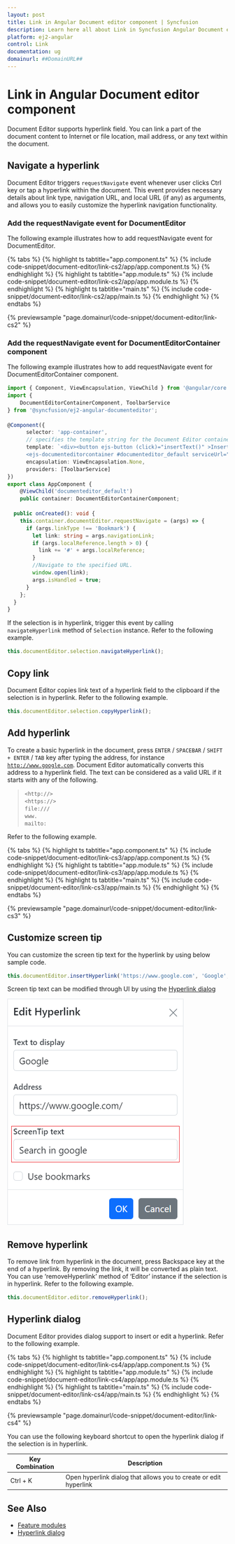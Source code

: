 ```yaml
---
layout: post
title: Link in Angular Document editor component | Syncfusion
description: Learn here all about Link in Syncfusion Angular Document editor component of Syncfusion Essential JS 2 and more.
platform: ej2-angular
control: Link 
documentation: ug
domainurl: ##DomainURL##
---
```


# Link in Angular Document editor component

Document Editor supports hyperlink field. You can link a part of the document content to Internet or file location, mail address, or any text within the document.

## Navigate a hyperlink

Document Editor triggers `requestNavigate` event whenever user clicks Ctrl key or tap a hyperlink within the document. This event provides necessary details about link type, navigation URL, and local URL (if any) as arguments, and allows you to easily customize the hyperlink navigation functionality.

### Add the requestNavigate event for DocumentEditor

The following example illustrates how to add requestNavigate event for DocumentEditor.

{% tabs %}
{% highlight ts tabtitle="app.component.ts" %}
{% include code-snippet/document-editor/link-cs2/app/app.component.ts %}
{% endhighlight %}
{% highlight ts tabtitle="app.module.ts" %}
{% include code-snippet/document-editor/link-cs2/app/app.module.ts %}
{% endhighlight %}
{% highlight ts tabtitle="main.ts" %}
{% include code-snippet/document-editor/link-cs2/app/main.ts %}
{% endhighlight %}
{% endtabs %}
  
{% previewsample "page.domainurl/code-snippet/document-editor/link-cs2" %}

### Add the requestNavigate event for DocumentEditorContainer component

The following example illustrates how to add requestNavigate event for DocumentEditorContainer component.

```typescript
import { Component, ViewEncapsulation, ViewChild } from '@angular/core';
import {
    DocumentEditorContainerComponent, ToolbarService
} from '@syncfusion/ej2-angular-documenteditor';

@Component({
      selector: 'app-container',
      // specifies the template string for the Document Editor container component
      template: `<div><button ejs-button (click)="insertText()" >Insert Text</button>
      <ejs-documenteditorcontainer #documenteditor_default serviceUrl="https://ej2services.syncfusion.com/production/web-services/api/documenteditor/" height="600px" style="display:block" [enableToolbar]=true (created)="onCreated()"> </ejs-documenteditorcontainer></div>`,
      encapsulation: ViewEncapsulation.None,
      providers: [ToolbarService]
})
export class AppComponent {
    @ViewChild('documenteditor_default')
    public container: DocumentEditorContainerComponent;

  public onCreated(): void {
    this.container.documentEditor.requestNavigate = (args) => {
      if (args.linkType !== 'Bookmark') {
        let link: string = args.navigationLink;
        if (args.localReference.length > 0) {
          link += '#' + args.localReference;
        }
        //Navigate to the specified URL.
        window.open(link);
        args.isHandled = true;
      }
    };
  }
}
```

If the selection is in hyperlink, trigger this event by calling `navigateHyperlink` method of `Selection` instance. Refer to the following example.

```typescript
this.documentEditor.selection.navigateHyperlink();
```

## Copy link

Document Editor copies link text of a hyperlink field to the clipboard if the selection is in hyperlink. Refer to the following example.

```typescript
this.documentEditor.selection.copyHyperlink();
```

## Add hyperlink

To create a basic hyperlink in the document, press `ENTER` / `SPACEBAR` / `SHIFT + ENTER` / `TAB` key after typing the address, for instance [`http://www.google.com`](http://www.google.com). Document Editor automatically converts this address to a hyperlink field. The text can be considered as a valid URL if it starts with any of the following.

> `<http://>`<br>
> `<https://>`<br>
> `file:///`<br>
> `www.`<br>
> `mailto:`<br>

Refer to the following example.

{% tabs %}
{% highlight ts tabtitle="app.component.ts" %}
{% include code-snippet/document-editor/link-cs3/app/app.component.ts %}
{% endhighlight %}
{% highlight ts tabtitle="app.module.ts" %}
{% include code-snippet/document-editor/link-cs3/app/app.module.ts %}
{% endhighlight %}
{% highlight ts tabtitle="main.ts" %}
{% include code-snippet/document-editor/link-cs3/app/main.ts %}
{% endhighlight %}
{% endtabs %}
  
{% previewsample "page.domainurl/code-snippet/document-editor/link-cs3" %}

## Customize screen tip

You can customize the screen tip text for the hyperlink by using below sample code.

```typescript
this.documentEditor.insertHyperlink('https://www.google.com', 'Google', '<<Screen tip text>>');
```

Screen tip text can be modified through UI by using the [Hyperlink dialog](../document-editor/dialog#hyperlink-dialog)

![Add or modify the screen tip text for hyperlinks in a Word document.](images/screentip.png)

## Remove hyperlink

To remove link from hyperlink in the document, press Backspace key at the end of a hyperlink. By removing the link, it will be converted as plain text. You can use ‘removeHyperlink’ method of ‘Editor’ instance if the selection is in hyperlink. Refer to the following example.

```typescript
this.documentEditor.editor.removeHyperlink();
```

## Hyperlink dialog

Document Editor provides dialog support to insert or edit a hyperlink. Refer to the following example.

{% tabs %}
{% highlight ts tabtitle="app.component.ts" %}
{% include code-snippet/document-editor/link-cs4/app/app.component.ts %}
{% endhighlight %}
{% highlight ts tabtitle="app.module.ts" %}
{% include code-snippet/document-editor/link-cs4/app/app.module.ts %}
{% endhighlight %}
{% highlight ts tabtitle="main.ts" %}
{% include code-snippet/document-editor/link-cs4/app/main.ts %}
{% endhighlight %}
{% endtabs %}
  
{% previewsample "page.domainurl/code-snippet/document-editor/link-cs4" %}

You can use the following keyboard shortcut to open the hyperlink dialog if the selection is in hyperlink.

| Key Combination | Description |
|-----------------|-------------|
|Ctrl + K | Open hyperlink dialog that allows you to create or edit hyperlink|

## See Also

* [Feature modules](../document-editor/feature-module/)
* [Hyperlink dialog](../document-editor/dialog#hyperlink-dialog)
